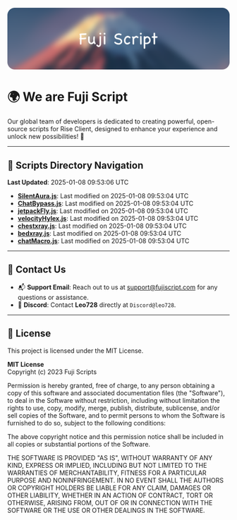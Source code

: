 ![Banner](.github/b.webp)

# 🌍 **We are Fuji Script**

Our global team of developers is dedicated to creating powerful, open-source scripts for Rise Client, designed to enhance your experience and unlock new possibilities! 🌟

---
<!-- SCRIPTS_NAVIGATION_START -->
## 📂 **Scripts Directory Navigation**

**Last Updated**: 2025-01-08 09:53:06 UTC

- **[SilentAura.js](scripts/SilentAura.js)**: Last modified on 2025-01-08 09:53:04 UTC
- **[ChatBypass.js](scripts/ChatBypass.js)**: Last modified on 2025-01-08 09:53:04 UTC
- **[jetpackFly.js](scripts/jetpackFly.js)**: Last modified on 2025-01-08 09:53:04 UTC
- **[velocityHylex.js](scripts/velocityHylex.js)**: Last modified on 2025-01-08 09:53:04 UTC
- **[chestxray.js](scripts/chestxray.js)**: Last modified on 2025-01-08 09:53:04 UTC
- **[bedxray.js](scripts/bedxray.js)**: Last modified on 2025-01-08 09:53:04 UTC
- **[chatMacro.js](scripts/chatMacro.js)**: Last modified on 2025-01-08 09:53:04 UTC

<!-- SCRIPTS_NAVIGATION_END -->

---

## 💬 **Contact Us**  
- 📬 **Support Email**: Reach out to us at [support@fujiscript.com](mailto:support@fujiscript.com) for any questions or assistance.  
- 💬 **Discord**: Contact **Leo728** directly at `Discord@leo728`.

---

## 📜 **License**

This project is licensed under the MIT License.  

**MIT License**  
Copyright (c) 2023 Fuji Scripts  

Permission is hereby granted, free of charge, to any person obtaining a copy of this software and associated documentation files (the "Software"), to deal in the Software without restriction, including without limitation the rights to use, copy, modify, merge, publish, distribute, sublicense, and/or sell copies of the Software, and to permit persons to whom the Software is furnished to do so, subject to the following conditions:  

The above copyright notice and this permission notice shall be included in all copies or substantial portions of the Software.  

THE SOFTWARE IS PROVIDED "AS IS", WITHOUT WARRANTY OF ANY KIND, EXPRESS OR IMPLIED, INCLUDING BUT NOT LIMITED TO THE WARRANTIES OF MERCHANTABILITY, FITNESS FOR A PARTICULAR PURPOSE AND NONINFRINGEMENT. IN NO EVENT SHALL THE AUTHORS OR COPYRIGHT HOLDERS BE LIABLE FOR ANY CLAIM, DAMAGES OR OTHER LIABILITY, WHETHER IN AN ACTION OF CONTRACT, TORT OR OTHERWISE, ARISING FROM, OUT OF OR IN CONNECTION WITH THE SOFTWARE OR THE USE OR OTHER DEALINGS IN THE SOFTWARE.  
